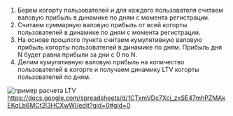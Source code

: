 1. Берем когорту пользователей и для каждого пользователя считаем валовую прибыль в динамике по дням с момента регистрации.
2. Считаем суммарную валовую прибыль от всей когорты пользователей в динамике по дням с момента регистрации.
3. На основе прошлого пункта считаем кумулятивную валовую прибыль когорты пользователей в динамике по дням. Прибыль дня N будет равна прибыли за дни с 0 по N.
4. Делим кумулятивную валовую прибыль на количество пользователей в когорте и получаем динамику LTV когорты пользователей по дням.

![пример расчета LTV](https://gopractice.ru/wp-content/uploads/2022/04/Frame-132-ru-1024x449.png)
https://docs.google.com/spreadsheets/d/1CTxmVDc7Xcj_zxSE47mhPZMAkEKqLb6MCt2l3HCXwWI/edit?gid=0#gid=0
